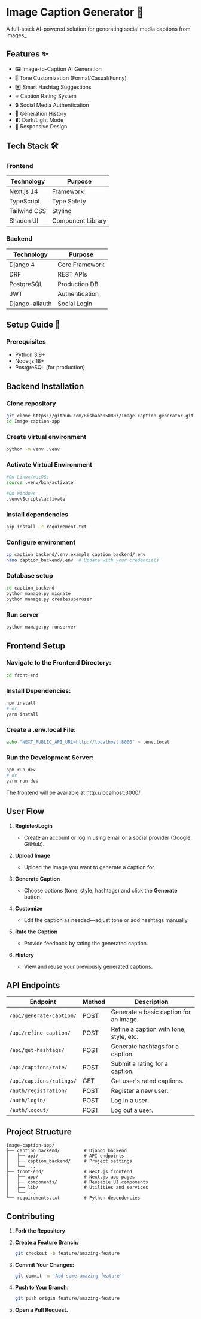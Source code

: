 # Image Caption Generator 🔖


A full-stack AI-powered solution for generating social media captions from images_

## Features ✨

- 🖼️ Image-to-Caption AI Generation
- 🎚️ Tone Customization (Formal/Casual/Funny)
- #️⃣ Smart Hashtag Suggestions
- ⭐ Caption Rating System
- 🔒 Social Media Authentication
- 📜 Generation History
- 🌓 Dark/Light Mode
- 📱 Responsive Design

## Tech Stack 🛠️

### Frontend
| Technology | Purpose |
|------------|---------|
| Next.js 14 | Framework |
| TypeScript | Type Safety |
| Tailwind CSS | Styling |
| Shadcn UI | Component Library |

### Backend
| Technology | Purpose |
|------------|---------|
| Django 4 | Core Framework |
| DRF | REST APIs |
| PostgreSQL | Production DB |
| JWT | Authentication |
| Django-allauth | Social Login |

## Setup Guide 🚀

### Prerequisites
- Python 3.9+
- Node.js 18+
- PostgreSQL (for production)

## Backend Installation

 ### Clone repository
```bash
git clone https://github.com/Rishabh050803/Image-caption-generator.git
cd Image-caption-app
```

 ### Create virtual environment
```bash
python -m venv .venv
```
### Activate Virtual Environment
```bash
#On Linux/macOS:
source .venv/bin/activate

#On Windows
.venv\Scripts\activate
```
### Install dependencies
```bash
pip install -r requirement.txt
```

### Configure environment
```bash
cp caption_backend/.env.example caption_backend/.env
nano caption_backend/.env  # Update with your credentials
```

### Database setup
```bash
cd caption_backend
python manage.py migrate
python manage.py createsuperuser
```

### Run server
```bash
python manage.py runserver
```

## Frontend Setup
### Navigate to the Frontend Directory:
```bash
cd front-end
```

### Install Dependencies:
```bash
npm install
# or
yarn install
```

### Create a .env.local File:
```bash
echo "NEXT_PUBLIC_API_URL=http://localhost:8000" > .env.local
```

### Run the Development Server:
```bash
npm run dev
# or
yarn run dev
```
The frontend will be available at http://localhost:3000/


## User Flow

1. **Register/Login**
   - Create an account or log in using email or a social provider (Google, GitHub).

2. **Upload Image**  
   - Upload the image you want to generate a caption for.

3. **Generate Caption**  
   - Choose options (tone, style, hashtags) and click the **Generate** button.

4. **Customize**  
   - Edit the caption as needed—adjust tone or add hashtags manually.

5. **Rate the Caption**  
   - Provide feedback by rating the generated caption.

6. **History**  
   - View and reuse your previously generated captions.


## API Endpoints

| Endpoint                  | Method | Description                                  |
|---------------------------|--------|----------------------------------------------|
| `/api/generate-caption/`  | POST   | Generate a basic caption for an image.      |
| `/api/refine-caption/`    | POST   | Refine a caption with tone, style, etc.     |
| `/api/get-hashtags/`      | POST   | Generate hashtags for a caption.            |
| `/api/captions/rate/`     | POST   | Submit a rating for a caption.              |
| `/api/captions/ratings/`  | GET    | Get user's rated captions.                  |
| `/auth/registration/`     | POST   | Register a new user.                        |
| `/auth/login/`            | POST   | Log in a user.                              |
| `/auth/logout/`           | POST   | Log out a user.                             |




## Project Structure

```plaintext
Image-caption-app/
├── caption_backend/         # Django backend
│   ├── api/                 # API endpoints
│   ├── caption_backend/     # Project settings
│   └── ...
├── front-end/               # Next.js frontend
│   ├── app/                 # Next.js app pages
│   ├── components/          # Reusable UI components
│   ├── lib/                 # Utilities and services
│   └── ...
└── requirements.txt         # Python dependencies
```



## Contributing
1. **Fork the Repository**
2. **Create a Feature Branch:**
    ```bash
    git checkout -b feature/amazing-feature
    ```

3. **Commit Your Changes:**
    ```bash
    git commit -m 'Add some amazing feature'
    ```
4. **Push to Your Branch:**
    ```bash
    git push origin feature/amazing-feature
    ```
5. **Open a Pull Request.**
